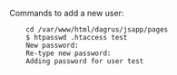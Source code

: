 
Commands to add a new user:
```
    cd /var/www/html/dagrus/jsapp/pages
    $ htpasswd .htaccess test
    New password:
    Re-type new password:
    Adding password for user test
```
